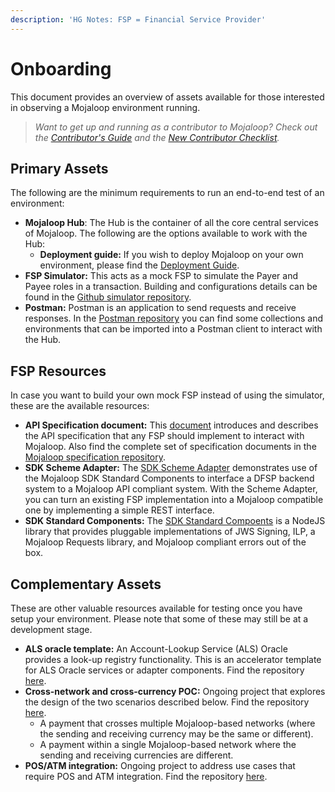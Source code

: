 ```yaml
---
description: 'HG Notes: FSP = Financial Service Provider'
---
```


# Onboarding

This document provides an overview of assets available for those interested in observing a Mojaloop environment running.

> _Want to get up and running as a contributor to Mojaloop? Check out the_ [_Contributor's Guide_](contributors-guide/) _and the_ [_New Contributor Checklist_](contributors-guide/new-contributor-checklist.md)_._

## Primary Assets

The following are the minimum requirements to run an end-to-end test of an environment:

* **Mojaloop Hub**: The Hub is the container of all the core central services of Mojaloop. The following are the options available to work with the Hub:
  * **Deployment guide:** If you wish to deploy Mojaloop on your own environment, please find the [Deployment Guide](deployment-guide/). 
* **FSP Simulator:** This acts as a mock FSP to simulate the Payer and Payee roles in a transaction. Building and configurations details can be found in the [Github simulator repository](https://github.com/mojaloop/simulator).
* **Postman:** Postman is an application to send requests and receive responses. In the [Postman repository](https://github.com/mojaloop/postman) you can find some collections and environments that can be imported into a Postman client to interact with the Hub.

## FSP Resources

In case you want to build your own mock FSP instead of using the simulator, these are the available resources:

* **API Specification document:** This [document](https://github.com/mojaloop/mojaloop-specification/blob/master/documents/supporting-documentation/API%20Definition%20v1.0.pdf) introduces and describes the API specification that any FSP should implement to interact with Mojaloop. Also find the complete set of specification documents in the [Mojaloop specification repository](https://github.com/mojaloop/mojaloop-specification).
* **SDK Scheme Adapter:** The [SDK Scheme Adapter](https://github.com/mojaloop/sdk-scheme-adapter) demonstrates use of the Mojaloop SDK Standard Components to interface a DFSP backend system to a Mojaloop API compliant system. With the Scheme Adapter, you can turn an existing FSP implementation into a Mojaloop compatible one by implementing a simple REST interface.
* **SDK Standard Components:** The [SDK Standard Compoents](https://github.com/mojaloop/sdk-standard-components) is a NodeJS library that provides pluggable implementations of JWS Signing, ILP, a Mojaloop Requests library, and Mojaloop compliant errors out of the box.

## Complementary Assets

These are other valuable resources available for testing once you have setup your environment. Please note that some of these may still be at a development stage.

* **ALS oracle template:** An Account-Lookup Service \(ALS\) Oracle provides a look-up registry functionality. This is an accelerator template for ALS Oracle services or adapter components. Find the repository [here](https://github.com/mojaloop/als-oracle-template).
* **Cross-network and cross-currency POC:** Ongoing project that explores the design of the two scenarios described below. Find the repository [here](https://github.com/mojaloop/cross-network).
  * A payment that crosses multiple Mojaloop-based networks \(where the sending and receiving currency may be the same or different\).
  * A payment within a single Mojaloop-based network where the sending and receiving currencies are different.
* **POS/ATM integration:** Ongoing project to address use cases that require POS and ATM integration. Find the repository [here](https://github.com/mojaloop/terminal-integration).

